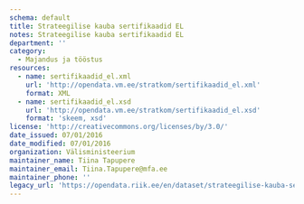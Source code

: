 ```yaml
---
schema: default
title: Strateegilise kauba sertifikaadid EL
notes: Strateegilise kauba sertifikaadid EL
department: ''
category:
  - Majandus ja tööstus
resources:
  - name: sertifikaadid_el.xml
    url: 'http://opendata.vm.ee/stratkom/sertifikaadid_el.xml'
    format: XML
  - name: sertifikaadid_el.xsd
    url: 'http://opendata.vm.ee/stratkom/sertifikaadid_el.xsd'
    format: 'skeem, xsd'
license: 'http://creativecommons.org/licenses/by/3.0/'
date_issued: 07/01/2016
date_modified: 07/01/2016
organization: Välisministeerium
maintainer_name: Tiina Tapupere
maintainer_email: Tiina.Tapupere@mfa.ee
maintainer_phone: ''
legacy_url: 'https://opendata.riik.ee/en/dataset/strateegilise-kauba-sertifikaadid-el'
---
```

